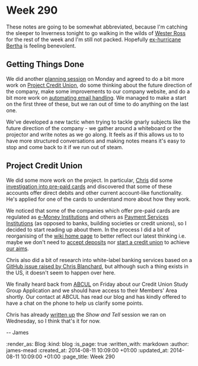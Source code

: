 Week 290
========

These notes are going to be somewhat abbreviated, because I'm catching the sleeper to Inverness tonight to go walking in the wilds of [Wester Ross][] for the rest of the week and I'm still not packed. Hopefully [ex-hurricane Bertha][] is feeling benevolent.

## Getting Things Done

We did another [planning session][] on Monday and agreed to do a bit more work on [Project Credit Union][], do some thinking about the future direction of the company, make some improvements to our company website, and do a bit more work on [automating email handling][]. We managed to make a start on the first three of these, but we ran out of time to do anything on the last one.

We've developed a new tactic when trying to tackle gnarly subjects like the future direction of the company - we gather around a whiteboard or the projector and write notes as we go along. It feels as if this allows us to to have more structured conversations and making notes means it's easy to stop and come back to it if we run out of steam.

## Project Credit Union

We did some more work on the project. In particular, [Chris][] did some [investigation into pre-paid cards][] and discovered that some of these accounts offer direct debits and other current account-like functionality. He's applied for one of the cards to understand more about how they work.

We noticed that some of the companies which offer pre-paid cards are regulated as [e-Money Institutions][] and others as [Payment Services Institutions][] (as opposed to banks, building societies or credit unions), so I decided to start reading up about them. In the process I did a bit of reorganising of the [wiki home page][] to better reflect our latest thinking i.e. maybe we don't need to [accept deposits][] nor [start a credit union][] to achieve [our aims][].

Chris also did a bit of research into white-label banking services based on a [GitHub issue raised by Chris Blanchard][], but although such a thing exists in the US, it doesn't seem to happen over here.

We finally heard back from [ABCUL][] on Friday about our Credit Union Study Group Application and we should have access to their Members' Area shortly. Our contact at ABCUL has read our blog and has kindly offered to have a chat on the phone to help us clarify some points.

Chris has already [written up][] the _Show and Tell_ session we ran on Wednesday, so I think that's it for now.

-- James


[Wester Ross]: http://en.wikipedia.org/wiki/Wester_Ross
[ex-hurricane Bertha]: http://www.bbc.co.uk/news/uk-28730305
[planning session]: /week-289#planning
[Project Credit Union]: /credit-union
[automating email handling]: /week-289#automating-email-handling
[investigation into pre-paid cards]: https://github.com/freerange/bank/wiki/Prepaid-card-accounts
[Chris]: /chris-roos
[e-Money Institutions]: http://www.fca.org.uk/firms/firm-types/emoney-institutions
[Payment Services Institutions]: http://www.fca.org.uk/firms/firm-types/payment-services-institutions
[wiki home page]: https://github.com/freerange/bank/wiki
[accept deposits]: https://github.com/freerange/bank/wiki/Accepting-Deposits
[start a credit union]: https://github.com/freerange/bank/wiki/Credit-Union
[our aims]: https://github.com/freerange/bank/wiki#manifesto
[GitHub issue raised by Chris Blanchard]: https://github.com/freerange/bank/issues/1
[ABCUL]: http://www.abcul.org/
[written up]: /show-and-tell-4

:render_as: Blog
:kind: blog
:is_page: true
:written_with: markdown
:author: james-mead
:created_at: 2014-08-11 10:09:00 +01:00
:updated_at: 2014-08-11 10:09:00 +01:00
:page_title: Week 290
